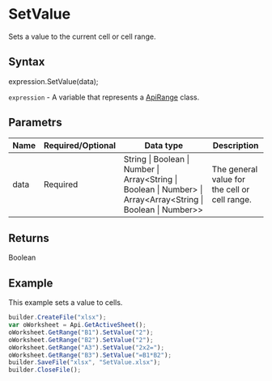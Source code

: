 # SetValue

Sets a value to the current cell or cell range.

## Syntax

expression.SetValue(data);

`expression` - A variable that represents a [ApiRange](../ApiRange.md) class.

## Parametrs

| **Name** | **Required/Optional** | **Data type** | **Description** |
| ------------- | ------------- | ------------- | ------------- |
| data | Required | String &#124; Boolean &#124; Number &#124; Array<String &#124; Boolean &#124; Number> &#124; Array<Array<String &#124; Boolean &#124; Number>> | The general value for the cell or cell range. |

## Returns

Boolean

## Example

This example sets a value to cells.

```javascript
builder.CreateFile("xlsx");
var oWorksheet = Api.GetActiveSheet();
oWorksheet.GetRange("B1").SetValue("2");
oWorksheet.GetRange("B2").SetValue("2");
oWorksheet.GetRange("A3").SetValue("2x2=");
oWorksheet.GetRange("B3").SetValue("=B1*B2");
builder.SaveFile("xlsx", "SetValue.xlsx");
builder.CloseFile();
```